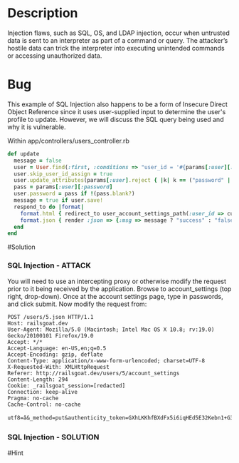 # Description

Injection flaws, such as SQL, OS, and LDAP injection, occur when untrusted data is sent to an interpreter as part of a command or query. The attacker’s hostile data can trick the interpreter into executing unintended commands or accessing unauthorized data.

# Bug

This example of SQL Injection also happens to be a form of Insecure Direct Object Reference since it uses user-supplied input to determine the user's profile to update. However, we will discuss the SQL query being used and why it is vulnerable.

Within app/controllers/users_controller.rb

```ruby
def update
  message = false
  user = User.find(:first, :conditions => "user_id = '#{params[:user][:user_id]}'")
  user.skip_user_id_assign = true
  user.update_attributes(params[:user].reject { |k| k == ("password" || "password_confirmation") || "user_id" })
  pass = params[:user][:password]
  user.password = pass if !(pass.blank?)
  message = true if user.save!
  respond_to do |format|
    format.html { redirect_to user_account_settings_path(:user_id => current_user.user_id) }
    format.json { render :json => {:msg => message ? "success" : "false "} }
  end
end
```
#Solution

### SQL Injection - ATTACK

You will need to use an intercepting proxy or otherwise modify the request prior to it being received by the application. Browse to account_settings (top right, drop-down). Once at the account settings page, type in passwords, and click submit. Now modify the request from:

    POST /users/5.json HTTP/1.1
    Host: railsgoat.dev
    User-Agent: Mozilla/5.0 (Macintosh; Intel Mac OS X 10.8; rv:19.0) Gecko/20100101 Firefox/19.0
    Accept: */*
    Accept-Language: en-US,en;q=0.5
    Accept-Encoding: gzip, deflate
    Content-Type: application/x-www-form-urlencoded; charset=UTF-8
    X-Requested-With: XMLHttpRequest
    Referer: http://railsgoat.dev/users/5/account_settings
    Content-Length: 294
    Cookie: _railsgoat_session=[redacted]
    Connection: keep-alive
    Pragma: no-cache
    Cache-Control: no-cache
    
    utf8=â&_method=put&authenticity_token=GXhLKKhfBXdFx5i6iqHEd5E32Kebn1+G35eA87RW1tU=&user[user_id]=5&user[email]=ken@metacorp.com&user[first_name]=Ken&user[last_name]=Johnson&user[password]=testtest&user[password_confirmation]=testtest

### SQL Injection - SOLUTION


#Hint